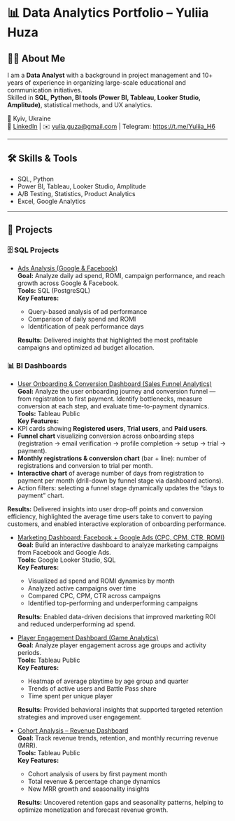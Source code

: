 # 📊 Data Analytics Portfolio – Yuliia Huza  

## 👩‍💻 About Me  
I am a **Data Analyst** with a background in project management and 10+ years of experience in organizing large-scale educational and communication initiatives.  
Skilled in **SQL, Python, BI tools (Power BI, Tableau, Looker Studio, Amplitude)**, statistical methods, and UX analytics.  

📍 Kyiv, Ukraine  
🔗 [LinkedIn](https://www.linkedin.com/in/yuliia-huza/) | ✉️ yulia.guza@gmail.com | Telegram: https://t.me/Yuliia_H6  

---

## 🛠️ Skills & Tools  
- SQL, Python  
- Power BI, Tableau, Looker Studio, Amplitude  
- A/B Testing, Statistics, Product Analytics  
- Excel, Google Analytics  

---
## 📂 Projects  

### 🗄️ SQL Projects  
- [Ads Analysis (Google & Facebook)](ads_analysis.sql)  
  **Goal:** Analyze daily ad spend, ROMI, campaign performance, and reach growth across Google & Facebook.  
  **Tools:** SQL (PostgreSQL)  
  **Key Features:**  
  - Query-based analysis of ad performance  
  - Comparison of daily spend and ROMI  
  - Identification of peak performance days  

  **Results:** Delivered insights that highlighted the most profitable campaigns and optimized ad budget allocation.  

### 📊 BI Dashboards  

- [User Onboarding & Conversion Dashboard (Sales Funnel Analytics)](https://public.tableau.com/views/HW_5_17653217475000/UserOnboardingConversionDashboard?publish=yes)
**Goal:** Analyze the user onboarding journey and conversion funnel — from registration to first payment. Identify bottlenecks, measure conversion at each step, and evaluate time-to-payment dynamics.  
**Tools:** Tableau Public  
**Key Features:**  
- KPI cards showing **Registered users**, **Trial users**, and **Paid users**.  
- **Funnel chart** visualizing conversion across onboarding steps (registration → email verification → profile completion → setup → trial → payment).  
- **Monthly registrations & conversion chart** (bar + line): number of registrations and conversion to trial per month.  
- **Interactive chart** of average number of days from registration to payment per month (drill-down by funnel stage via dashboard actions).  
- Action filters: selecting a funnel stage dynamically updates the “days to payment” chart.  

**Results:** Delivered insights into user drop-off points and conversion efficiency, highlighted the average time users take to convert to paying customers, and enabled interactive exploration of onboarding performance.  

- [Marketing Dashboard: Facebook + Google Ads (CPC, CPM, CTR, ROMI)](https://lookerstudio.google.com/reporting/fb7a8d80-4a71-4f97-be3f-2b0082239087)  
  **Goal:** Build an interactive dashboard to analyze marketing campaigns from Facebook and Google Ads.  
  **Tools:** Google Looker Studio, SQL  
  **Key Features:**  
  - Visualized ad spend and ROMI dynamics by month  
  - Analyzed active campaigns over time  
  - Compared CPC, CPM, CTR across campaigns  
  - Identified top-performing and underperforming campaigns  

  **Results:** Enabled data-driven decisions that improved marketing ROI and reduced underperforming ad spend.  

- [Player Engagement Dashboard (Game Analytics)](https://public.tableau.com/views/HW_3_17558901606960/PlayerEngagementDashboard)  
  **Goal:** Analyze player engagement across age groups and activity periods.  
  **Tools:** Tableau Public  
  **Key Features:**  
  - Heatmap of average playtime by age group and quarter  
  - Trends of active users and Battle Pass share  
  - Time spent per unique player  

  **Results:** Provided behavioral insights that supported targeted retention strategies and improved user engagement.  

- [Cohort Analysis – Revenue Dashboard](https://public.tableau.com/views/HW_4_17561486356070/Dashboard2)  
  **Goal:** Track revenue trends, retention, and monthly recurring revenue (MRR).  
  **Tools:** Tableau Public  
  **Key Features:**  
  - Cohort analysis of users by first payment month  
  - Total revenue & percentage change dynamics  
  - New MRR growth and seasonality insights  

  **Results:** Uncovered retention gaps and seasonality patterns, helping to optimize monetization and forecast revenue growth.  
